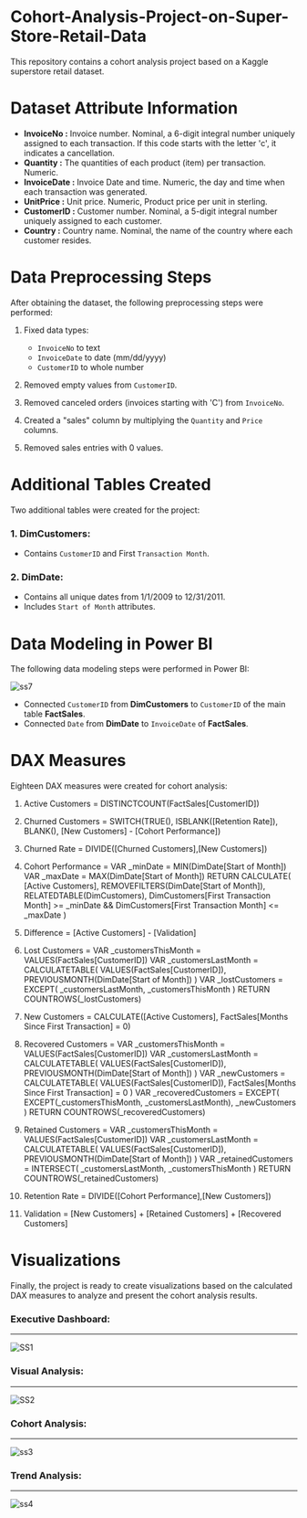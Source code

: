 # Cohort-Analysis-Project-on-Super-Store-Retail-Data


This repository contains a cohort analysis project based on a Kaggle superstore retail dataset.

# Dataset Attribute Information

- **InvoiceNo :** Invoice number. Nominal, a 6-digit integral number uniquely assigned to each transaction. If this code starts with the letter 'c', it indicates a cancellation.
- **Quantity :** The quantities of each product (item) per transaction. Numeric.
- **InvoiceDate :** Invoice Date and time. Numeric, the day and time when each transaction was generated.
- **UnitPrice :** Unit price. Numeric, Product price per unit in sterling.
- **CustomerID :** Customer number. Nominal, a 5-digit integral number uniquely assigned to each customer.
- **Country :** Country name. Nominal, the name of the country where each customer resides.

# Data Preprocessing Steps

After obtaining the dataset, the following preprocessing steps were performed:

1. Fixed data types:
   
   - `InvoiceNo` to text
   - `InvoiceDate` to date (mm/dd/yyyy)
   - `CustomerID` to whole number

2. Removed empty values from `CustomerID`.

3. Removed canceled orders (invoices starting with 'C') from `InvoiceNo`.

4. Created a "sales" column by multiplying the `Quantity` and `Price` columns.

5. Removed sales entries with 0 values.

# Additional Tables Created

Two additional tables were created for the project:

### 1. DimCustomers:

  - Contains `CustomerID` and First `Transaction Month`.

### 2. DimDate:

   - Contains all unique dates from 1/1/2009 to 12/31/2011.
   - Includes `Start of Month` attributes.

# Data Modeling in Power BI
The following data modeling steps were performed in Power BI: 

![ss7](https://github.com/user-attachments/assets/9e77bafb-b1d9-42ee-89fe-c96b3d2c08b2)

 
 - Connected `CustomerID` from **DimCustomers** to `CustomerID` of the main table **FactSales**.
 - Connected `Date` from **DimDate** to `InvoiceDate` of **FactSales**.
   
# DAX Measures
Eighteen DAX measures were created for cohort analysis:

1. Active Customers = DISTINCTCOUNT(FactSales[CustomerID])

2. Churned Customers = SWITCH(TRUE(), ISBLANK([Retention Rate]), BLANK(), [New Customers] - [Cohort Performance])

3. Churned Rate = DIVIDE([Churned Customers],[New Customers])

4. Cohort Performance = VAR _minDate = MIN(DimDate[Start of Month]) VAR _maxDate = MAX(DimDate[Start of Month]) RETURN CALCULATE( [Active Customers], REMOVEFILTERS(DimDate[Start of Month]), RELATEDTABLE(DimCustomers), DimCustomers[First Transaction Month] >= _minDate && DimCustomers[First Transaction Month] <= _maxDate )

5. Difference = [Active Customers] - [Validation]

6. Lost Customers = VAR _customersThisMonth = VALUES(FactSales[CustomerID]) VAR _customersLastMonth = CALCULATETABLE( VALUES(FactSales[CustomerID]), PREVIOUSMONTH(DimDate[Start of Month]) ) VAR _lostCustomers = EXCEPT( _customersLastMonth, _customersThisMonth ) RETURN COUNTROWS(_lostCustomers)

7. New Customers = CALCULATE([Active Customers], FactSales[Months Since First Transaction] = 0)

8. Recovered Customers = VAR _customersThisMonth = VALUES(FactSales[CustomerID]) VAR _customersLastMonth = CALCULATETABLE( VALUES(FactSales[CustomerID]), PREVIOUSMONTH(DimDate[Start of Month]) ) VAR _newCustomers = CALCULATETABLE( VALUES(FactSales[CustomerID]), FactSales[Months Since First Transaction] = 0 ) VAR _recoveredCustomers = EXCEPT( EXCEPT(_customersThisMonth, _customersLastMonth), _newCustomers ) RETURN COUNTROWS(_recoveredCustomers)

9. Retained Customers = VAR _customersThisMonth = VALUES(FactSales[CustomerID]) VAR _customersLastMonth = CALCULATETABLE( VALUES(FactSales[CustomerID]), PREVIOUSMONTH(DimDate[Start of Month]) ) VAR _retainedCustomers = INTERSECT( _customersLastMonth, _customersThisMonth ) RETURN COUNTROWS(_retainedCustomers)

10. Retention Rate = DIVIDE([Cohort Performance],[New Customers])

11. Validation =  [New Customers] + [Retained Customers] + [Recovered Customers]

# Visualizations

Finally, the project is ready to create visualizations based on the calculated DAX measures to analyze and present the cohort analysis results.

### Executive Dashboard:
---

![SS1](https://github.com/user-attachments/assets/a7c74728-dfa0-4090-a3a0-080b346e7853)

### Visual Analysis:
---

![SS2](https://github.com/user-attachments/assets/11e4010f-13d1-47cc-a49c-e40e6757177a)

### Cohort Analysis:
---

![ss3](https://github.com/user-attachments/assets/9c8c259a-39dc-40fb-a0f7-73377bff0c47)


### Trend Analysis:
---

![ss4](https://github.com/user-attachments/assets/11e383ae-cbff-449e-9764-4ced66a9ac09)






